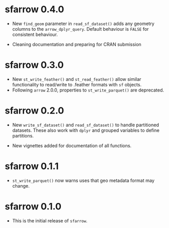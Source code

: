 # sfarrow 0.4.0

* New `find_geom` parameter in `read_sf_dataset()` adds any geometry columns to
the `arrow_dplyr_query`. Default behaviour is `FALSE` for consistent behaviour.

* Cleaning documentation and preparing for CRAN submission

# sfarrow 0.3.0

* New `st_write_feather()` and `st_read_feather()` allow similar functionality
to read/write to .feather formats with `sf` objects.
* Following `arrow` 2.0.0, properties to `st_write_parquet()` are deprecated.

# sfarrow 0.2.0

* New `write_sf_dataset()` and `read_sf_dataset()` to handle partitioned
datasets. These also work with `dplyr` and grouped variables to define
partitions.

* New vignettes added for documentation of all functions.

# sfarrow 0.1.1

* `st_write_parquet()` now warns uses that geo metadata format may change.

# sfarrow 0.1.0

* This is the initial release of `sfarrow`.
